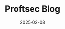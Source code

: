 ---
title: "Proftsec Blog"
date: 2025-02-08
description: "Latest news, tutorials, and security insights."
layout: "blog"
type: "blog"
---